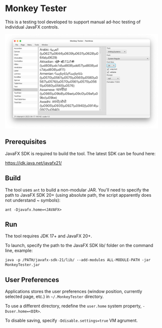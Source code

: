 # Monkey Tester

This is a testing tool developed to support manual ad-hoc testing of individual JavaFX controls.

![screenshot](doc/screenshot.png)


## Prerequisites

JavaFX SDK is required to build the tool.  The latest SDK can be found here:

https://jdk.java.net/javafx21/


## Build

The tool uses `ant` to build a non-modular JAR.  You'll need to specify the path to JavaFX SDK 20+
(using absolute path, the script apparently does not understand ~ symbols):
```
ant -Djavafx.home=<JAVAFX>
```


## Run

The tool requires JDK 17+ and JavaFX 20+.

To launch, specify the path to the JavaFX SDK lib/ folder on the command line, example:

```
java -p /PATH/javafx-sdk-21/lib/ --add-modules ALL-MODULE-PATH -jar MonkeyTester.jar
```


## User Preferences

Applications stores the user preferences (window position, currently selected page, etc.) in `~/.MonkeyTester` directory.

To use a different directory, redefine the `user.home` system property, `-Duser.home=<DIR>`.

To disable saving, specify `-Ddisable.settings=true` VM agrument.


